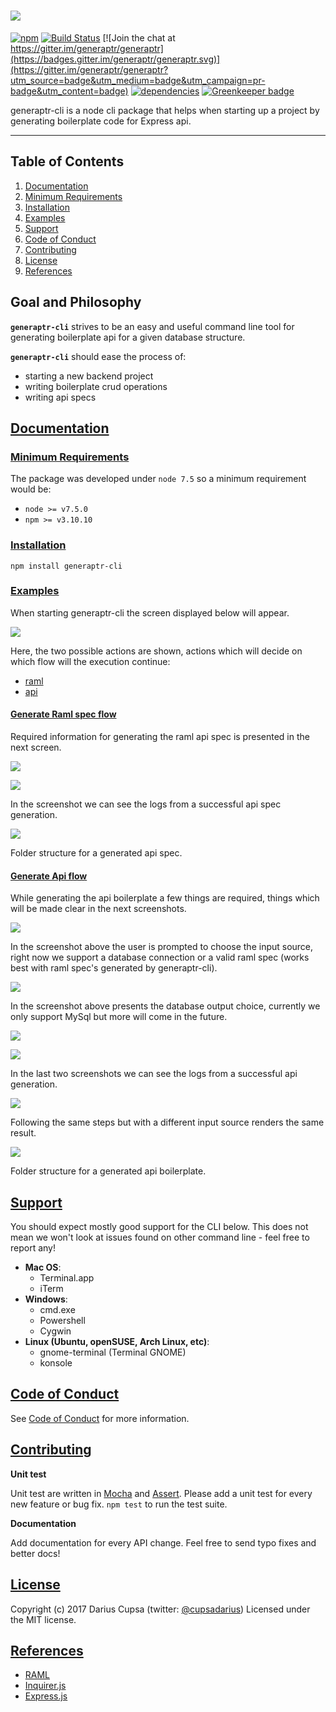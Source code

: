 ![](http://i.imgur.com/yCRAubA.png)
========

[![npm](https://badge.fury.io/js/generaptr-cli.svg)](http://badge.fury.io/js/generaptr-cli) [![Build Status](https://travis-ci.org/generaptr/generaptr-cli.svg)](http://travis-ci.org/generaptr/generaptr-cli) [![Join the chat at https://gitter.im/generaptr/generaptr](https://badges.gitter.im/generaptr/generaptr.svg)](https://gitter.im/generaptr/generaptr?utm_source=badge&utm_medium=badge&utm_campaign=pr-badge&utm_content=badge) [![dependencies](https://david-dm.org/generaptr/generaptr-cli.svg?theme=shields.io)](https://david-dm.org/generaptr/generaptr-cli) [![Greenkeeper badge](https://badges.greenkeeper.io/generaptr/generaptr-cli.svg)](https://greenkeeper.io/)

generaptr-cli is a node cli package that helps when starting up a project by generating boilerplate code for Express api.

-------
## Table of Contents
1. [Documentation](#documentation)
2. [Minimum Requirements](#minimum-requirements)
3. [Installation](#instalation)
4. [Examples](#examples)
5. [Support](#support)
6. [Code of Conduct](#code-conduct)
7. [Contributing](#contributing)
8. [License](#license)
9. [References](#references)

## Goal and Philosophy
**`generaptr-cli`** strives to be an easy and useful command line tool for generating boilerplate api for a given database structure.

**`generaptr-cli`** should ease the process of:
- starting a new backend project
- writing boilerplate crud operations
- writing api specs

## [Documentation](#documentation)
<a name="documentation"></a>
### [Minimum Requirements](#minimum-requirements)
<a name="minimum-requirements"></a>
The package was developed under `node 7.5` so a minimum requirement would be:
* `node >= v7.5.0`
* `npm >= v3.10.10`
### [Installation](#instalation)
<a name="instalation"></a>

``` shell
npm install generaptr-cli
```

### [Examples](#examples)
<a name="examples"></a>

When starting generaptr-cli the screen displayed below will appear.

![](./assets/generaptr.png)

Here, the two possible actions are shown, actions which will decide on which flow will the execution continue:
* [raml](#raml-flow)
* [api](#api-flow)
#### [Generate Raml spec flow](#raml-flow)
<a name="raml-flow"></a>

Required information for generating the raml api spec is presented in the next screen.

![](./assets/spec/raml-info.png)

![](./assets/spec/raml-final.png)

In the screenshot we can see the logs from a successful api spec generation.

![](./assets/spec/raml-folders.png)

Folder structure for a generated api spec.

#### [Generate Api flow](#api-flow)
<a name="api-flow"></a>

While generating the api boilerplate a few things are required, things which will be made clear in the next screenshots.

![](./assets/api/api-input-choice.png)

In the screenshot above the user is prompted to choose the input source, right now we support a database connection or a valid raml spec (works best with raml spec's generated by generaptr-cli).

![](./assets/api/api-input-output-choice.png)

In the screenshot above presents the database output choice, currently we only support MySql but more will come in the future.

![](./assets/api/api-input-mysql-info.png)

![](./assets/api/api-input-mysql-final.png)

In the last two screenshots we can see the logs from a successful api generation.

![](./assets/api/api-input-raml-final.png)

Following the same steps but with a different input source renders the same result.

![](./assets/api/api-folders.png)

Folder structure for a generated api boilerplate.

## [Support](#support)
<a name="support"></a>
You should expect mostly good support for the CLI below. This does not mean we won't
look at issues found on other command line - feel free to report any!

- **Mac OS**:
  - Terminal.app
  - iTerm
- **Windows**:
  - cmd.exe
  - Powershell
  - Cygwin
- **Linux (Ubuntu, openSUSE, Arch Linux, etc)**:
  - gnome-terminal (Terminal GNOME)
  - konsole
## [Code of Conduct](#code-conduct)
<a name="code-conduct"></a>

See [Code of Conduct](./CODE_OF_CONDUCT.md) for more information.
## [Contributing](#contributing)
<a name="contributing"></a>

**Unit test**

Unit test are written in [Mocha](https://mochajs.org/) and [Assert](https://nodejs.org/api/assert.html). Please add a unit test for every new feature or bug fix. `npm test` to run the test suite.

**Documentation**

Add documentation for every API change. Feel free to send typo fixes and better docs!

## [License](#license)
<a name="license"></a>

Copyright (c) 2017 Darius Cupsa (twitter: [@cupsadarius](https://twitter.com/cupsadarius))
Licensed under the MIT license.
## [References](#references)
<a name="references"></a>
* [RAML](http://raml.org)
* [Inquirer.js](https://github.com/SBoudrias/Inquirer.js/)
* [Express.js](https://expressjs.com)
